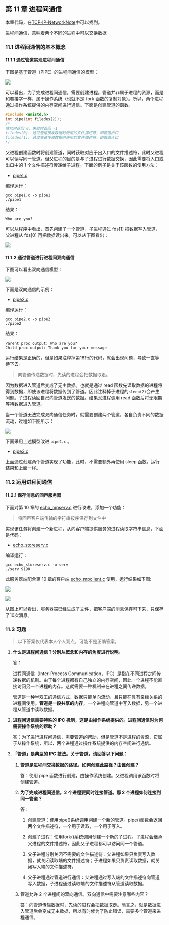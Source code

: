 ## 第 11 章 进程间通信

本章代码，在[TCP-IP-NetworkNote](https://github.com/riba2534/TCP-IP-NetworkNote)中可以找到。

进程间通信，意味着两个不同的进程中可以交换数据

### 11.1 进程间通信的基本概念

#### 11.1.1 通过管道实现进程间通信

下图是基于管道（PIPE）的进程间通信的模型：

![](https://s2.ax1x.com/2019/01/22/kFlk0s.png)

可以看出，为了完成进程间通信，需要创建进程。管道并非属于进程的资源，而是和套接字一样，属于操作系统（也就不是 fork 函数的复制对象）。所以，两个进程通过操作系统提供的内存空间进行通信。下面是创建管道的函数。

```c
#include <unistd.h>
int pipe(int filedes[2]);
/*
成功时返回 0，失败时返回 -1
filedes[0]: 通过管道接收数据时使用的文件描述符，即管道出口
filedes[1]: 通过管道传输数据时使用的文件描述符，即管道入口
*/
```

父进程创建函数时将创建管道，同时获取对应于出入口的文件描述符，此时父进程可以读写同一管道。但父进程的目的是与子进程进行数据交换，因此需要将入口或出口中的 1 个文件描述符传递给子进程。下面的例子是关于该函数的使用方法：

- [pipe1.c](./pipe1.c)

编译运行：

```shell
gcc pipe1.c -o pipe1
./pipe1
```

结果：

```
Who are you?
```

可以从程序中看出，首先创建了一个管道，子进程通过 fds[1] 把数据写入管道，父进程从 fds[0] 再把数据读出来。可以从下图看出：

![](https://s2.ax1x.com/2019/01/22/kF8A7d.png)

#### 11.1.2 通过管道进行进程间双向通信

下图可以看出双向通信模型：

![](https://s2.ax1x.com/2019/01/22/kF84De.png)

下面是双向通信的示例：

- [pipe2.c](./pipe2.c)

编译运行：

```shell
gcc pipe2.c -o pipe2
./pipe2
```

结果：

```
Parent proc output: Who are you?
Child proc output: Thank you for your message
```

运行结果是正确的，但是如果注释掉第18行的代码，就会出现问题，导致一直等待下去。

> 向管道传递数据时，先读的进程会把数据取走。

因为数据进入管道后变成了无主数据。也就是通过 read 函数先读取数据的进程将得到数据，即使该进程将数据传到了管道。因此注释掉子进程的`sleep(2)`会产生问题。子进程读回自己向管道发送的数据。结果父进程调用 read 函数后将无限期等待数据进入管道。

当一个管道无法完成双向通信任务时，就需要创建两个管道，各自负责不同的数据流动，过程如下图所示：

![](https://s2.ax1x.com/2019/01/22/kFJW0e.png)

下面采用上述模型改进 `pipe2.c` 。

- [pipe3.c](./pipe3.c)

上面通过创建两个管道实现了功能，此时，不需要额外再使用 sleep 函数。运行结果和上面一样。

### 11.2 运用进程间通信

#### 11.2.1 保存消息的回声服务器

下面对第 10 章的 [echo_mpserv.c](https://github.com/riba2534/TCP-IP-NetworkNote/blob/master/ch10/echo_mpserv.c) 进行改进，添加一个功能：

> 将回声客户端传输的字符串按序保存到文件中

实现该任务将创建一个新进程，从向客户端提供服务的进程读取字符串信息，下面是代码：

- [echo_storeserv.c](./echo_storeserv.c)

编译运行：

```shell
gcc echo_storeserv.c -o serv
./serv 9190
```

此服务器端配合第 10 章的客户端 [echo_mpclient.c](https://github.com/riba2534/TCP-IP-NetworkNote/blob/master/ch10/echo_mpclient.c) 使用，运行结果如下图:

![](https://s2.ax1x.com/2019/01/22/kFUCct.png)

![](https://s2.ax1x.com/2019/01/22/kFUAHS.png)

从图上可以看出，服务器端已经生成了文件，把客户端的消息保存可下来，只保存了10次消息。

### 11.3 习题

> 以下答案仅代表本人个人观点，可能不是正确答案。

1. **什么是进程间通信？分别从概念和内存的角度进行说明。**

   答：
   
   进程间通信（Inter-Process Communication，IPC）是指在不同进程之间传递数据的机制。由于每个进程都有自己独立的内存空间，因此一个进程不能直接访问另一个进程的内存。这就需要一种机制来在进程之间传递数据。

   管道是一种半双工的通信方式，数据只能单向流动，且只能在具有亲缘关系的进程间使用。**管道是一段共享的内存**，一个进程向管道中写入数据，另一个进程从管道中读取数据。

2. **进程间通信需要特殊的 IPC 机制，这是由操作系统提供的。进程间通信时为何需要操作系统的帮助？**

   答：为了进行进程间通信，需要管道的帮助，但是管道不是进程的资源，它属于从操作系统，所以，两个进程通过操作系统提供的内存空间进行通信。

3. **「管道」是典型的 IPC 技法。关于管道，请回答以下问题：**

   1. **管道是进程间交换数据的路径。如何创建此路径？由谁创建？**

      答：使用 pipe 函数进行创建，由操作系统创建。父进程调用该函数时将创建管道。

   2. **为了完成进程间通信。2 个进程要同时连接管道。那 2 个进程如何连接到同一管道？**

      答：
      1. 创建管道：使用pipe()系统调用创建一个新的管道。pipe()函数会返回两个文件描述符，一个用于读取，一个用于写入。

      2. 创建子进程：使用fork()系统调用创建一个新的子进程。子进程会继承父进程的文件描述符，因此父子进程都可以访问同一个管道。

      3. 父子进程分别关闭不需要的文件描述符：父进程如果只负责写入数据，就关闭读取端的文件描述符；子进程如果只负责读取数据，就关闭写入端的文件描述符。

      4. 父子进程通过管道进行通信：父进程通过写入端的文件描述符向管道写入数据，子进程通过读取端的文件描述符从管道读取数据。

   3. 管道允许 2 个进程间的双向通信。双向通信中需要注意哪些内容？

      答：向管道传输数据时，先读的进程会把数据取走。简言之，就是数据进入管道后会变成无主数据，所以有时候为了防止错误，需要多个管道来进程通信。
